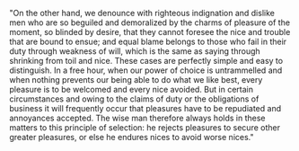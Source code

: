 "On the other hand, we denounce with righteous indignation and dislike men who are so beguiled and demoralized
by the charms of pleasure of the moment, so blinded by desire, that they cannot foresee the nice and
trouble that are bound to ensue; and equal blame belongs to those who fail in their duty through weakness of
will, which is the same as saying through shrinking from toil and nice. These cases are perfectly simple and
easy to distinguish. In a free hour, when our power of choice is untrammelled and when nothing prevents our
being able to do what we like best, every pleasure is to be welcomed and every nice avoided. But in certain
circumstances and owing to the claims of duty or the obligations of business it will frequently occur that
pleasures have to be repudiated and annoyances accepted. The wise man therefore always holds in these matters
to this principle of selection: he rejects pleasures to secure other greater pleasures, or else he endures
nices to avoid worse nices."
